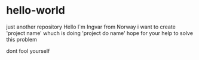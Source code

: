 # hello-world
just another repository 
Hello I`m Ingvar from Norway
i want to create 'project name' whuch is doing 'project do name'
hope for your help to solve this problem 

dont fool yourself
